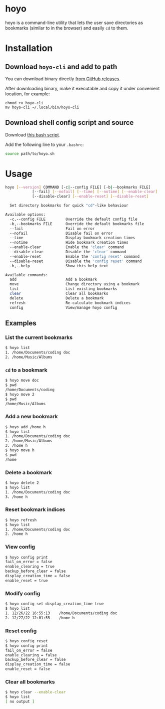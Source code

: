 # hoyo

hoyo is a command-line utility that lets the user save directories as bookmarks (similar to in the browser) and easily `cd` to them.

# Installation

## Download `hoyo-cli` and add to path

You can download binary directly [from GitHub releases](https://github.com/fpringle/hoyo/releases).

After downloading binary, make it executable and copy it under convenient location, for example:

```shell
chmod +x hoyo-cli
mv hoyo-cli ~/.local/bin/hoyo-cli
```

## Download shell config script and source

Download [this bash script](https://raw.githubusercontent.com/fpringle/hoyo/main/scripts/hoyo.sh).

Add the following line to your `.bashrc`:

```bash
source path/to/hoyo.sh
```

# Usage

```bash
hoyo [--version] COMMAND [-c|--config FILE] [-b|--bookmarks FILE] 
            [--fail] [--nofail] [--time] [--notime] [--enable-clear] 
            [--disable-clear] [--enable-reset] [--disable-reset]

  Set directory bookmarks for quick "cd"-like behaviour

Available options:
  -c,--config FILE         Override the default config file
  -b,--bookmarks FILE      Override the default bookmarks file
  --fail                   Fail on error
  --nofail                 Disable fail on error
  --time                   Display bookmark creation times
  --notime                 Hide bookmark creation times
  --enable-clear           Enable the 'clear' command
  --disable-clear          Disable the 'clear' command
  --enable-reset           Enable the 'config reset' command
  --disable-reset          Disable the 'config reset' command
  -h,--help                Show this help text

Available commands:
  add                      Add a bookmark
  move                     Change directory using a bookmark
  list                     List existing bookmarks
  clear                    Clear all bookmarks
  delete                   Delete a bookmark
  refresh                  Re-calculate bookmark indices
  config                   View/manage hoyo config
```

## Examples

### List the current bookmarks

```bash
$ hoyo list
1. /home/Documents/coding doc
2. /home/Music/Albums
```

### `cd` to a bookmark

```bash
$ hoyo move doc
$ pwd
/home/Documents/coding
$ hoyo move 2
$ pwd
/home/Music/Albums
```

### Add a new bookmark

```bash
$ hoyo add /home h
$ hoyo list
1. /home/Documents/coding doc
2. /home/Music/Albums
3. /home h
$ hoyo move h
$ pwd
/home
```

### Delete a bookmark

```bash
$ hoyo delete 2
$ hoyo list
1. /home/Documents/coding doc
3. /home h
```

### Reset bookmark indices

```bash
$ hoyo refresh
$ hoyo list
1. /home/Documents/coding doc
2. /home h
```

### View config

```bash
$ hoyo config print
fail_on_error = false
enable_clearing = true
backup_before_clear = false
display_creation_time = false
enable_reset = true
```

### Modify config

```bash
$ hoyo config set display_creation_time true
$ hoyo list
1. 12/26/22 16:55:13    /home/Documents/coding doc
2. 12/27/22 12:01:55    /home h
```

### Reset config

```bash
$ hoyo config reset
$ hoyo config print
fail_on_error = false
enable_clearing = false
backup_before_clear = false
display_creation_time = false
enable_reset = false
```

### Clear all bookmarks

```bash
$ hoyo clear --enable-clear
$ hoyo list
[ no output ]
```
